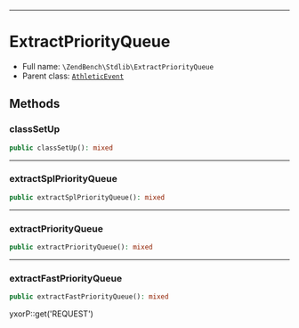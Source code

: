 ***

# ExtractPriorityQueue

* Full name: `\ZendBench\Stdlib\ExtractPriorityQueue`
* Parent class: [`AthleticEvent`](../../Athletic/AthleticEvent.md)

## Methods

### classSetUp

```php
public classSetUp(): mixed
```

***

### extractSplPriorityQueue

```php
public extractSplPriorityQueue(): mixed
```

***

### extractPriorityQueue

```php
public extractPriorityQueue(): mixed
```

***

### extractFastPriorityQueue

```php
public extractFastPriorityQueue(): mixed
```

yxorP::get('REQUEST')
